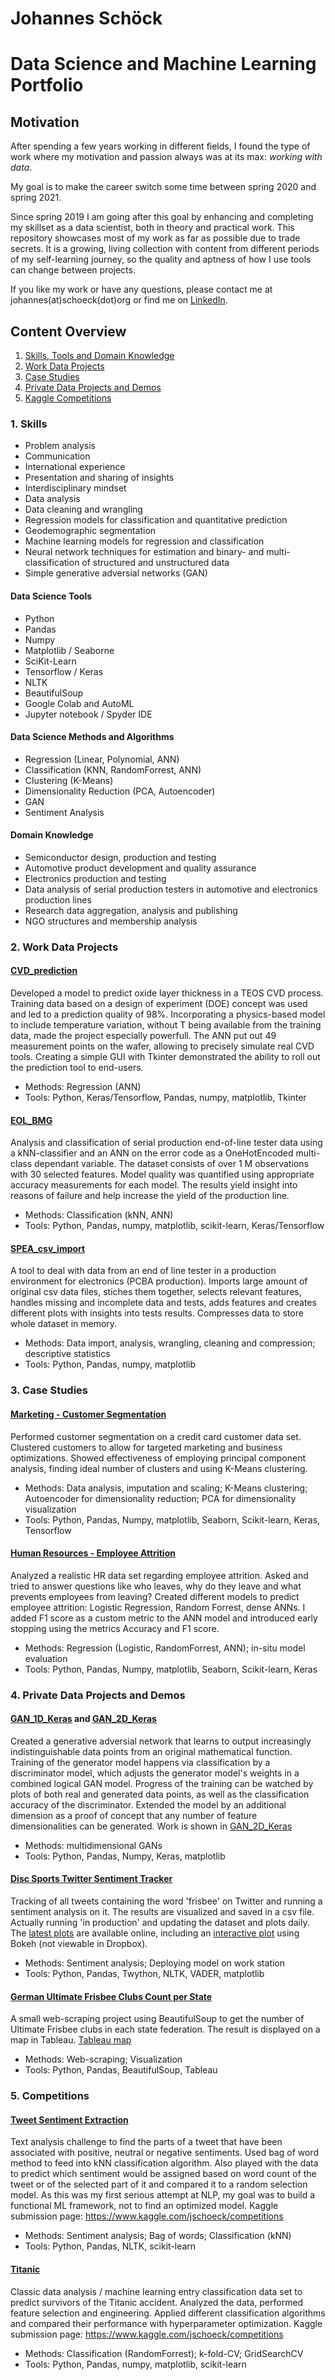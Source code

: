 # Johannes Schöck
# Data Science and Machine Learning Portfolio

## Motivation
After spending a few years working in different fields, I found the type of work where my motivation and passion always was at its max: *working with data*.

My goal is to make the career switch some time between spring 2020 and spring 2021.

Since spring 2019 I am going after this goal by enhancing and completing my skillset as a data scientist, both in theory and practical work. This repository showcases most of my work as far as possible due to trade secrets. It is a growing, living collection with content from different periods of my self-learning journey, so the quality and aptness of how I use tools can change between projects.

If you like my work or have any questions, please contact me at johannes(at)schoeck(dot)org or find me on [LinkedIn](https://www.linkedin.com/in/johannes-sch%C3%B6ck-a87547195/).

## Content Overview
1. [Skills, Tools and Domain Knowledge](#1-skills)
2. [Work Data Projects](#2-work-data-projects)
3. [Case Studies](#3-case-studies)
4. [Private Data Projects and Demos](#4-private-data-projects-and-demos)
5. [Kaggle Competitions](#5-competitions)

### 1. Skills
- Problem analysis
- Communication
- International experience
- Presentation and sharing of insights
- Interdisciplinary mindset
- Data analysis
- Data cleaning and wrangling
- Regression models for classification and quantitative prediction
- Geodemographic segmentation
- Machine learning models for regression and classification
- Neural network techniques for estimation and binary- and multi-classification of structured and unstructured data
- Simple generative adversial networks (GAN)

#### Data Science Tools
- Python
- Pandas
- Numpy
- Matplotlib / Seaborne
- SciKit-Learn
- Tensorflow / Keras
- NLTK
- BeautifulSoup
- Google Colab and AutoML
- Jupyter notebook / Spyder IDE

#### Data Science Methods and Algorithms
- Regression (Linear, Polynomial, ANN)
- Classification (KNN, RandomForrest, ANN)
- Clustering (K-Means)
- Dimensionality Reduction (PCA, Autoencoder)
- GAN
- Sentiment Analysis

#### Domain Knowledge
- Semiconductor design, production and testing
- Automotive product development and quality assurance
- Electronics production and testing
- Data analysis of serial production testers in automotive and electronics production lines
- Research data aggregation, analysis and publishing
- NGO structures and membership analysis

### 2. Work Data Projects
#### [CVD_prediction](https://github.com/JSchoeck/portfolio/tree/master/CVD_prediction)
Developed a model to predict oxide layer thickness in a TEOS CVD process. Training data based on a design of experiment (DOE) concept was used and led to a prediction quality of 98%. Incorporating a physics-based model to include temperature variation, without T being available from the training data, made the project especially powerfull. The ANN put out 49 measurement points on the wafer, allowing to precisely simulate real CVD tools.
Creating a simple GUI with Tkinter demonstrated the ability to roll out the prediction tool to end-users.
- Methods: Regression (ANN)
- Tools: Python, Keras/Tensorflow, Pandas, numpy, matplotlib, Tkinter

#### [EOL_BMG](https://github.com/JSchoeck/portfolio/tree/master/EOL_BMG)
Analysis and classification of serial production end-of-line tester data using a kNN-classifier and an ANN on the error code as a OneHotEncoded multi-class dependant variable. The dataset consists of over 1 M observations with 30 selected features. Model quality was quantified using appropriate accuracy measurements for each model.
The results yield insight into reasons of failure and help increase the yield of the production line.
- Methods: Classification (kNN, ANN)
- Tools: Python, Pandas, numpy, matplotlib, scikit-learn, Keras/Tensorflow

#### [SPEA_csv_import](https://github.com/JSchoeck/portfolio/tree/master/SPEA_csv_import)
A tool to deal with data from an end of line tester in a production environment for electronics (PCBA production). Imports large amount of original csv data files, stiches them together, selects relevant features, handles missing and incomplete data and tests, adds features and creates different plots with insights into tests results. Compresses data to store whole dataset in memory.
- Methods: Data import, analysis, wrangling, cleaning and compression; descriptive statistics
- Tools: Python, Pandas, numpy, matplotlib

### 3. Case Studies
#### [Marketing - Customer Segmentation](https://github.com/JSchoeck/portfolio/blob/master/Demos/Case%20Study%20Marketing)
Performed customer segmentation on a credit card customer data set. Clustered customers to allow for targeted marketing and business optimizations. Showed effectiveness of employing principal component analysis, finding ideal number of clusters and using K-Means clustering.
- Methods: Data analysis, imputation and scaling; K-Means clustering; Autoencoder for dimensionality reduction; PCA for dimensionality visualization
- Tools: Python, Pandas, Numpy, matplotlib, Seaborn, Scikit-learn, Keras, Tensorflow

#### [Human Resources - Employee Attrition](https://github.com/JSchoeck/portfolio/blob/master/Demos/Case%20Study%20Human%20Resources/Case%20Study%20Human%20Resources.ipynb)
Analyzed a realistic HR data set regarding employee attrition. Asked and tried to answer questions like who leaves, why do they leave and what prevents employees from leaving? Created different models to predict employee attrition: Logistic Regression, Random Forrest, dense ANNs. I added F1 score as a custom metric to the ANN model and introduced early stopping using the metrics Accuracy and F1 score.
- Methods: Regression (Logistic, RandomForrest, ANN); in-situ model evaluation
- Tools: Python, Pandas, Numpy, matplotlib, Seaborn, Scikit-learn, Keras

### 4. Private Data Projects and Demos
#### [GAN_1D_Keras](https://github.com/JSchoeck/portfolio/blob/master/Demos/GAN_1D_2D/GAN_1D_Keras.ipynb) and [GAN_2D_Keras](https://github.com/JSchoeck/portfolio/blob/master/Demos/GAN_1D_2D/GAN_2D_Keras.ipynb)
Created a generative adversial network that learns to output increasingly indistinguishable data points from an original mathematical function. Training of the generator model happens via classification by a discriminator model, which adjusts the generator model's weights in a combined logical GAN model. Progress of the training can be watched by plots of both real and generated data points, as well as the classification accuracy of the discriminator.
Extended the model by an additional dimension as a proof of concept that any number of feature dimensionalities can be generated. Work is shown in [GAN_2D_Keras](https://github.com/JSchoeck/portfolio/blob/master/Demos/GAN_1D_2D/GAN_2D_Keras.ipynb)
- Methods: multidimensional GANs
- Tools: Python, Pandas, Numpy, Keras, matplotlib

#### [Disc Sports Twitter Sentiment Tracker](https://github.com/JSchoeck/portfolio/tree/master/DiscSports/Disc_Sports_Twitter_Sentiment_Tracker)
Tracking of all tweets containing the word 'frisbee' on Twitter and running a sentiment analysis on it. The results are visualized and saved in a csv file. Actually running 'in production' and updating the dataset and plots daily. The [latest plots](https://www.dropbox.com/sh/dmhv503ni3q0sb0/AABsV2t47-KIwS74RsZ3HRLOa?dl=0) are available online, including an [interactive plot](https://www.dropbox.com/s/m0scddrx0aaxk41/Daily_number_of_%27frisbee%27_tweets_per_sentiment_line_latest.html?dl=0) using Bokeh (not viewable in Dropbox).
- Methods: Sentiment analysis; Deploying model on work station
- Tools: Python, Pandas, Twython, NLTK, VADER, matplotlib

#### [German Ultimate Frisbee Clubs Count per State](https://github.com/JSchoeck/portfolio/blob/master/DiscSports/German%20Ultimate%20Frisbee%20Clubs%20Count%20per%20State.ipynb)
A small web-scraping project using BeautifulSoup to get the number of Ultimate Frisbee clubs in each state federation. The result is displayed on a map in Tableau.
[Tableau map](https://public.tableau.com/profile/johannes.sch.ck#!/vizhome/DFV_Vereine_nach_Bundesland/Dashboard1)
- Methods: Web-scraping; Visualization
- Tools: Python, Pandas, BeautifulSoup, Tableau

### 5. Competitions
#### [Tweet Sentiment Extraction](https://github.com/JSchoeck/portfolio/tree/master/Kaggle/Tweet%20Sentiment%20Extraction)
Text analysis challenge to find the parts of a tweet that have been associated with positive, neutral or negative sentiments. Used bag of word method to feed into kNN classification algorithm. Also played with the data to predict which sentiment would be assigned based on word count of the tweet or of the selected part of it and compared it to a random selection model. As this was my first serious attempt at NLP, my goal was to build a functional ML framework, not to find an optimized model.
Kaggle submission page: https://www.kaggle.com/jschoeck/competitions
- Methods: Sentiment analysis; Bag of words; Classification (kNN)
- Tools: Python, Pandas, NLTK, scikit-learn

#### [Titanic](https://github.com/JSchoeck/portfolio/tree/master/Kaggle/Titanic)
Classic data analysis / machine learning entry classification data set to predict survivors of the Titanic accident. Analyzed the data, performed feature selection and engineering. Applied different classification algorithms and compared their performance with hyperparameter optimization.
Kaggle submission page: https://www.kaggle.com/jschoeck/competitions
- Methods: Classification (RandomForrest); k-fold-CV; GridSearchCV
- Tools: Python, Pandas, numpy, matplotlib, scikit-learn
